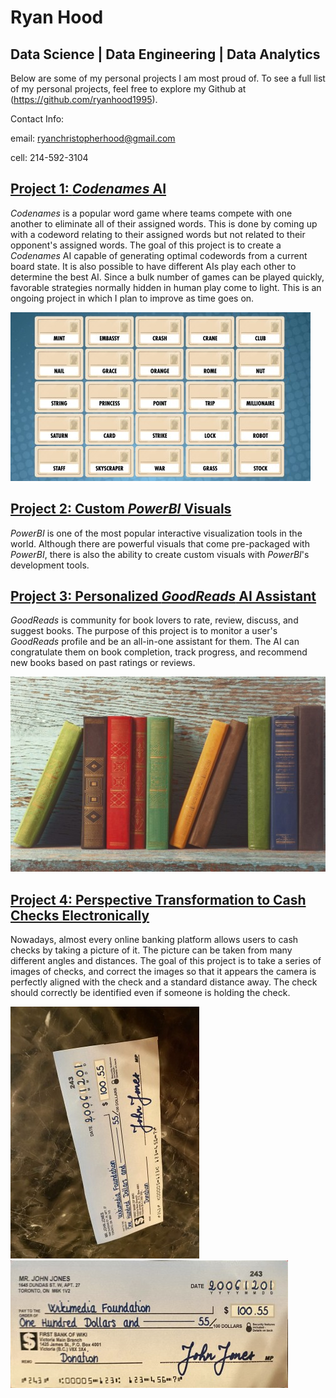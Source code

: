 # Ryan Hood
## Data Science | Data Engineering | Data Analytics

Below are some of my personal projects I am most proud of.  To see a full list of my personal projects, feel free to explore my Github at (https://github.com/ryanhood1995).


Contact Info:

email: ryanchristopherhood@gmail.com

cell: 214-592-3104


## [Project 1: *Codenames* AI](https://github.com/ryanhood1995/codenames_ai)

*Codenames* is a popular word game where teams compete with one another to eliminate all of their assigned words.  This is done by coming up with a codeword relating to their assigned words but not related to their opponent's assigned words.  The goal of this project is to create a *Codenames* AI capable of generating optimal codewords from a current board state.  It is also possible to have different AIs play each other to determine the best AI.  Since a bulk number of games can be played quickly, favorable strategies normally hidden in human play come to light.  This is an ongoing project in which I plan to improve as time goes on.

![](/images/codenames_pic.jpg)


## [Project 2: Custom *PowerBI* Visuals](https://github.com/ryanhood1995/custom_powerbi_visuals)

*PowerBI* is one of the most popular interactive visualization tools in the world. Although there are powerful visuals that come pre-packaged with *PowerBI*, there is also the ability to create custom visuals with *PowerBI*'s development tools.


## [Project 3: Personalized *GoodReads* AI Assistant](https://github.com/ryanhood1995/good_reads)

*GoodReads* is community for book lovers to rate, review, discuss, and suggest books.  The purpose of this project is to monitor a user's *GoodReads* profile and be an all-in-one assistant for them.  The AI can congratulate them on book completion, track progress, and recommend new books based on past ratings or reviews.

![](/images/goodreads_pic.jpg)

## [Project 4: Perspective Transformation to Cash Checks Electronically](https://github.com/ryanhood1995/perspective_transform_on_checks)

Nowadays, almost every online banking platform allows users to cash checks by taking a picture of it.  The picture can be taken from many different angles and distances.  The goal of this project is to take a series of images of checks, and correct the images so that it appears the camera is perfectly aligned with the check and a standard distance away.  The check should correctly be identified even if someone is holding the check.

![](images/check_before.jpg) ![](images/check_after.jpg)


